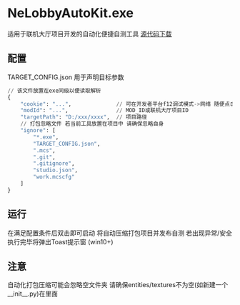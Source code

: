 # NeLobbyAutoKit.exe
适用于联机大厅项目开发的自动化便捷自测工具
[源代码下载](https://gitee.com/bili_zero123/ne-lobby-auto-kit)

## 配置
TARGET_CONFIG.json 用于声明目标参数
```python
// 该文件放置在exe同级以便读取解析
{
    "cookie": "...",              // 可在开发者平台f12调试模式->网络 随便点击一个MOD查看可以捕获到me字头的请求 其中包含你的账号cookie
    "modId": "...",               // MOD_ID或联机大厅项目ID
    "targetPath": "D:/xxx/xxxx",  // 项目路径
    // 打包忽略文件 若当前工具放置在项目中 请确保忽略自身
    "ignore": [
        "*.exe",
        "TARGET_CONFIG.json",
        ".mcs",
        ".git",
        ".gitignore",
        "studio.json",
        "work.mcscfg"
    ]
}
```

## 运行
在满足配置条件后双击即可启动 将自动压缩打包项目并发布自测 若出现异常/安全执行完毕将弹出Toast提示窗 (win10+)

## 注意
自动化打包压缩可能会忽略空文件夹 请确保entities/textures不为空(如新建一个__init__.py)在里面